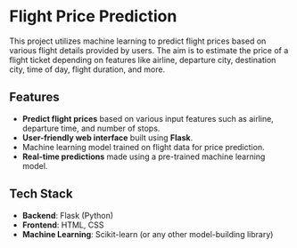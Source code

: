 # Flight Price Prediction

This project utilizes machine learning to predict flight prices based on various flight details provided by users. The aim is to estimate the price of a flight ticket depending on features like airline, departure city, destination city, time of day, flight duration, and more.

## Features

- **Predict flight prices** based on various input features such as airline, departure time, and number of stops.
- **User-friendly web interface** built using **Flask**.
- Machine learning model trained on flight data for price prediction.
- **Real-time predictions** made using a pre-trained machine learning model.
  
## Tech Stack

- **Backend**: Flask (Python)
- **Frontend**: HTML, CSS
- **Machine Learning**: Scikit-learn (or any other model-building library)





